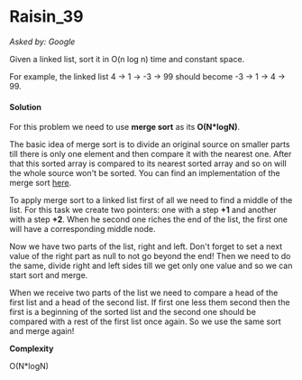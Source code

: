 # Raisin_39

*Asked by: Google*

Given a linked list, sort it in O(n log n) time and constant space.

For example, the linked list 4 -> 1 -> -3 -> 99 should become -3 -> 1 -> 4 -> 99.

#### Solution

For this problem we need to use **merge sort** as its **O(N\*logN)**.

The basic idea of merge sort is to divide an original source on smaller parts till there is only one element and then compare it with the nearest one. After that this sorted array is compared to its nearest sorted array and so on will the whole source won't be sorted. You can find an implementation of the merge sort [here](https://github.com/curdwithraisins/algoraisins/tree/master/general/sort/merge).

To apply merge sort to a linked list first of all we need to find a middle of the list. For this task we create two pointers: one with a step **+1** and another with a step **+2**. When he second one riches the end of the list, the first one will have a corresponding middle node.

Now we have two parts of the list, right and left. Don't forget to set a next value of the right part as null to not go beyond the end! Then we need to do the same, divide right and left sides till we get only one value and so we can start sort and merge.

When we receive two parts of the list we need to compare a head of the first list and a head of the second list. If first one less them second then the first is a beginning of the sorted list and the second one should be compared with a rest of the first list once again. So we use the same sort and merge again!

**Сomplexity** 

O(N*logN)
